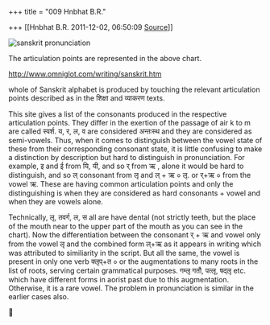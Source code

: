 +++
title = "009 Hnbhat B.R."

+++
[[Hnbhat B.R.	2011-12-02, 06:50:09 [Source](https://groups.google.com/g/samskrita/c/LWd4m62YRCw)]]



![sanskrit pronunciation](https://ci4.googleusercontent.com/proxy/bUT6nFZLURQ7U-J_8biuYddOyYfIddaPTZHCkY-xTFwtCC5ng8qO4olpX0gstonGK0Jz5EWdyi8RZESNnNVaGphw=s0-d-e1-ft#http://sanskrit.farfromreal.com/images/head.jpg)

  

  

The articulation points are represented in the above chart.

  

<http://www.omniglot.com/writing/sanskrit.htm>

  

whole of Sanskrit alphabet is produced by touching the relevant articulation points described as in the शिक्षा and व्याकरण texts.

  

This site gives a list of the consonants produced in the respective articulation points. They differ in the exertion of the passage of air k to m are called स्पर्श. य, र, ल, व are considered अन्तःस्थ and they are considered as semi-vowels. Thus, when it comes to distinguish between the vowel state of these from their corresponding consonant state, it is little confusing to make a distinction by description but hard to distinguish in pronunciation. For example, इ and ई from यि, यी, and so र् from ऋ , alone it would be hard to distinguish, and so ल् consonant from लृ and ल् + ऋ ० लृ. or र्+ऋ ० from the vowel ऋ. These are having common articulation points and only the distinguishing is when they are considered as hard consonants + vowel and when they are vowels alone.  

  

Technically, लृ, तवर्ग, ल, स all are have dental (not strictly teeth, but the place of the mouth near to the upper part of the mouth as you can see in the chart). Now the differentiation between the consonant र् + ऋ and vowel only from the vowel लृ and the combined form ल्+ऋ as it appears in writing which was attributed to similiarity in the script. But all the same, the vowel is present in only one verb क्लृप्+त ० or the augmentations to many roots in the list of roots, serving certain grammatical purposes. गम्लृ गतौ, पत्लृ, षद्लृ etc. which have different forms in aorist past due to this augmentation. Otherwise, it is a rare vowel. The problem in pronunciation is similar in the earlier cases also.



